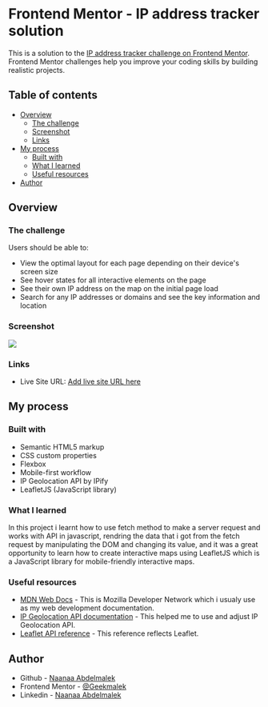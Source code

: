 # Frontend Mentor - IP address tracker solution

This is a solution to the [IP address tracker challenge on Frontend Mentor](https://www.frontendmentor.io/challenges/ip-address-tracker-I8-0yYAH0). Frontend Mentor challenges help you improve your coding skills by building realistic projects. 

## Table of contents

- [Overview](#overview)
  - [The challenge](#the-challenge)
  - [Screenshot](#screenshot)
  - [Links](#links)
- [My process](#my-process)
  - [Built with](#built-with)
  - [What I learned](#what-i-learned)
  - [Useful resources](#useful-resources)
- [Author](#author)

## Overview

### The challenge

Users should be able to:

- View the optimal layout for each page depending on their device's screen size
- See hover states for all interactive elements on the page
- See their own IP address on the map on the initial page load
- Search for any IP addresses or domains and see the key information and location

### Screenshot

![](./images/Screenshot.jpg)


### Links

- Live Site URL: [Add live site URL here](https://your-live-site-url.com)

## My process

### Built with

- Semantic HTML5 markup
- CSS custom properties
- Flexbox
- Mobile-first workflow
- IP Geolocation API by IPify 
- LeafletJS (JavaScript library)

### What I learned

In this project i learnt how to use fetch method to make a server request and works with API in javascript, 
rendring the data that i got from the fetch request by manipulating the DOM and changing its value, and it was a great opportunity to learn how to create interactive maps using LeafletJS which is a JavaScript library for mobile-friendly interactive maps. 
  
### Useful resources

- [MDN Web Docs](https://developer.mozilla.org/en-US/docs/Web) - This is Mozilla Developer Network which i usualy use as my web development documentation.
- [IP Geolocation API documentation](https://geo.ipify.org/docs) - This helped me to use and adjust IP Geolocation API.
- [Leaflet API reference](https://leafletjs.com/reference.html) - This reference reflects Leaflet. 

## Author

- Github - [Naanaa Abdelmalek](https://github.com/NaanaaAbdelmalek)
- Frontend Mentor - [@Geekmalek](https://www.frontendmentor.io/profile/Geekmalek)
- Linkedin - [Naanaa Abdelmalek](https://www.linkedin.com/in/naanaaabdelmalek/)

